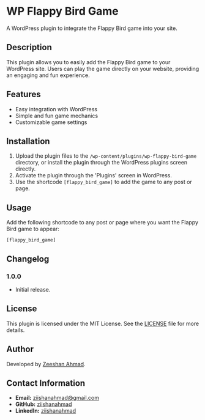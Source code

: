 # WP Flappy Bird Game

A WordPress plugin to integrate the Flappy Bird game into your site.

## Description

This plugin allows you to easily add the Flappy Bird game to your WordPress site. Users can play the game directly on your website, providing an engaging and fun experience.

## Features

- Easy integration with WordPress
- Simple and fun game mechanics
- Customizable game settings

## Installation

1. Upload the plugin files to the `/wp-content/plugins/wp-flappy-bird-game` directory, or install the plugin through the WordPress plugins screen directly.
2. Activate the plugin through the 'Plugins' screen in WordPress.
3. Use the shortcode `[flappy_bird_game]` to add the game to any post or page.

## Usage

Add the following shortcode to any post or page where you want the Flappy Bird game to appear:

```shortcode
[flappy_bird_game]
```

## Changelog

### 1.0.0
* Initial release.

## License

This plugin is licensed under the MIT License. See the [LICENSE](LICENSE) file for more details.

## Author

Developed by [Zeeshan Ahmad](https://github.com/ziishanahmad).

## Contact Information

- **Email:** ziishanahmad@gmail.com
- **GitHub:** [ziishanahmad](https://github.com/ziishanahmad)
- **LinkedIn:** [ziishanahmad](https://www.linkedin.com/in/ziishanahmad/)

